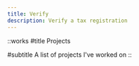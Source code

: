 ```yaml
---
title: Verify
description: Verify a tax registration
---
```


::works
#title
Projects

#subtitle
A list of projects I've worked on
::
